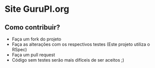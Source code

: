 # Site GuruPI.org

## Como contribuir?

* Faça um fork do projeto
* Faça as alterações com os respectivos testes (Este projeto utiliza o RSpec)
* Faça um pull request
* Código sem testes serão mais difíceis de ser aceitos ;)